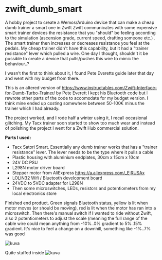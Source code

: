 # zwift_dumb_smart
A hobby project to create a Wemos/Arduino device that can make a cheap dumb trainer a smart one in Zwift
Zwift communicates with some expensive smart trainer devices the resistance that you "should" be feeling according to the simulation (ascension grade, current speed, drafting someone etc.) . The smart trainer then increases or decreases resistance you feel at the pedals.
My cheap trainer didn't have this capability, but it had a "trainer resistance" lever which pulled a wire. One day I thought, shouldn't it be possible to create a device that pulls/pushes this wire to mimic the behaviour..?

I wasn't the first to think about it, I found Pete Everetts guide later that day and went with my budget from there.

This is an altered version of https://www.instructables.com/Zwift-Interface-for-Dumb-Turbo-Trainer/ by Pete Everett
I kept his Bluetooth code but I rewrote other parts of the code to accomodate for my budget version. I think mine ended up costing somewhere between 50-100€ minus the trainer which I had already. 

The project worked, and I rode half a winter using it, I recall occasional glitching. My Tacx trainer soon started to show too much wear and instead of polishing the project I went for a Zwift Hub commercial solution.

**Parts I used:**
- Tacx Satori Smart. Essentially any dumb trainer works that has a "trainer resistance" lever. The lever needs to be the type where it pulls a cable
- Plastic housing with aluminium endplates, 30cm x 15cm x 10cm
- 24V DC PSU
- L298N motor driver board
- Stepper motor from AliExpress https://a.aliexpress.com/_EjRUSAx
- LOLIN32 Wifi / Bluetooth development board
- 24VDC to 5VDC adapter for L298N
- Then some microswitches, LEDs, resistors and potentiometers from my local electronics store

Finished end product. Green signals Bluetooth status, yellow is lit when motor moves (or should be moving), red is lit when the motor has ran into a microswitch. Then there's manual switch if I wanted to ride without Zwift, also 2 potentiometers to adjust the scale (meaning the full range of the cable wire could mean anything from -10%..0% gradient to 5%..15% gradient. It's nice to feel a change on a downhill, something like -1%..7% was good

![kuva](https://github.com/user-attachments/assets/269eadf8-c38b-419c-9e01-dda8177742b2) 

Quite stuffed inside
![kuva](https://github.com/user-attachments/assets/7c4903e7-5234-4fd5-a5c5-0d4d7d925449) 
